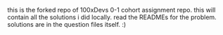 this is the forked repo of 100xDevs 0-1 cohort assignment repo.
this will contain all the solutions i did locally.
read the READMEs for the problem.
solutions are in the question files itself.
:)
